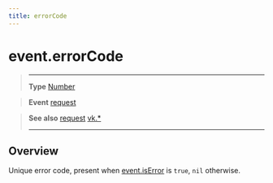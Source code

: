 ```yaml
---
title: errorCode
---
```

# event.errorCode

> --------------------- ------------------------------------------------------------------------------------------
> __Type__              [Number](https://docs.coronalabs.com/api/type/Number.html)

> __Event__             [request](/plugin/vk/event/request/)

> __See also__          [request](/plugin/vk/event/request/)
>						[vk.*](/plugin/vk/)
> --------------------- ------------------------------------------------------------------------------------------

## Overview

Unique error code, present when [event.isError](/plugin/vk/event/request/isError) is `true`, `nil` otherwise.
